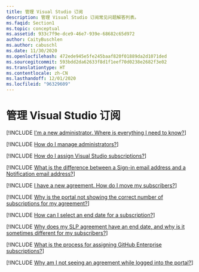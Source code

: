 ```yaml
---
title: 管理 Visual Studio 订阅
description: 管理 Visual Studio 订阅常见问题解答列表。
ms.faqid: Section1
ms.topic: conceptual
ms.assetid: 933c7f9e-dce9-46e7-939e-68682c65d972
author: CaityBuschlen
ms.author: cabuschl
ms.date: 11/30/2020
ms.openlocfilehash: 472ede945e5fe245baaf820f01889da2d1071ded
ms.sourcegitcommit: 593bdd2da62633f8d1f1eef70d0238e2682f3e02
ms.translationtype: HT
ms.contentlocale: zh-CN
ms.lasthandoff: 12/01/2020
ms.locfileid: "96329609"
---
```

# <a name="managing-visual-studio-subscriptions"></a>管理 Visual Studio 订阅

[!INCLUDE [I'm a new administrator. Where is everything I need to know?](includes/new-admin.md)]

[!INCLUDE [How do I manage administrators?](includes/manage-admins.md)]

[!INCLUDE [How do I assign Visual Studio subscriptions?](includes/assign-subscriptions.md)]

[!INCLUDE [What is the difference between a Sign-in email address and a Notification email address?](includes/email-types.md)]

[!INCLUDE [I have a new agreement. How do I move my subscribers?](includes/new-agreement.md)]

[!INCLUDE [Why is the portal not showing the correct number of subscriptions for my agreement?](includes/incorrect-subscription-quantity.md)]

[!INCLUDE [How can I select an end date for a subscription?](includes/select-end-date.md)]

[!INCLUDE [Why does my SLP agreement have an end date, and why is it sometimes different for my subscribers?](includes/slp-end-dates.md)]

[!INCLUDE [What is the process for assigning GitHub Enterprise subscriptions?](includes/github-assign-process.md)]

[!INCLUDE [Why am I not seeing an agreement while logged into the portal?](includes/no-agreement.md)]